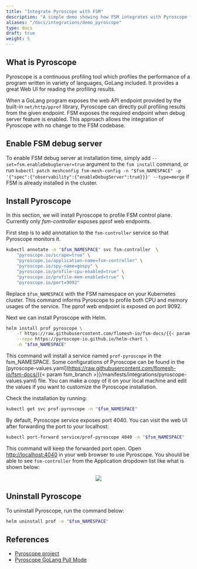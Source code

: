 ```yaml
---
title: "Integrate Pyroscope with FSM"
description: "A simple demo showing how FSM integrates with Pyroscope for continuous profiling"
aliases: "/docs/integrations/demo_pyroscope"
type: docs
draft: true
weight: 5
---
```


## What is Pyroscope

Pyroscope is a continuous profiling tool which profiles the performance of a program written in variety of languages, GoLang included. It provides a great Web UI for reading the profiling results.

When a GoLang program exposes the web API endpoint provided by the built-in `net/http/pprof` library, Pyroscope can directly pull profiling results from the given endpoint. FSM exposes the required endpoint when debug server feature is enabled. This approach allows the integration of Pyroscope with no change to the FSM codebase.

## Enable FSM debug server

To enable FSM debug server at installation time, simply add `--set=fsm.enableDebugServer=true` argument to the `fsm install` command, or run `kubectl patch meshconfig fsm-mesh-config -n "$fsm_NAMESPACE" -p '{"spec":{"observability":{"enableDebugServer":true}}}' --type=merge` if FSM is already installed in the cluster.

## Install Pyroscope

In this section, we will install Pyroscope to profile FSM control plane. Currently only *fsm-controller* exposes pprof web endpoints.

First step is to add annotation to the `fsm-controller` service so that Pyroscope monitors it.

```bash
kubectl annotate -n "$fsm_NAMESPACE" svc fsm-controller  \
    "pyroscope.io/scrape=true" \
    "pyroscope.io/application-name=fsm-controller" \
    "pyroscope.io/spy-name=gospy" \
    "pyroscope.io/profile-cpu-enabled=true" \
    "pyroscope.io/profile-mem-enabled=true" \
    "pyroscope.io/port=9092"
```

Replace `$fsm_NAMESPACE` with the FSM namespace on your Kubernetes cluster. This command informs Pyroscope to profile both CPU and memory usages of the service. The pprof web endpoint is exposed on port 9092.

Next we can install Pyroscope with Helm.

```bash
helm install prof pyroscope \
    -f https://raw.githubusercontent.com/flomesh-io/fsm-docs/{{< param fsm_branch >}}/manifests/integrations/pyroscope-values.yaml \
    --repo https://pyroscope-io.github.io/helm-chart \
    -n "$fsm_NAMESPACE"
```

This command will install a service named `prof-pyroscope` in the fsm_NAMESPACE. Some configurations of Pyroscope can be found in the [pyroscope-values.yaml](https://raw.githubusercontent.com/flomesh-io/fsm-docs/{{< param fsm_branch >}}/manifests/integrations/pyroscope-values.yaml) file. You can make a copy of it on your local machine and edit the values if you want to customize the Pyroscope installation.

Check the installation by running:

```bash
kubectl get svc prof-pyroscope -n "$fsm_NAMESPACE"
```

By default, Pyroscope service exposes port 4040. You can visit the web UI after forwarding the port to your localhost:

```bash
kubectl port-forward service/prof-pyroscope 4040 -n "$fsm_NAMESPACE"
```

This command will keep the forwarded port open. Open [http://localhost:4040](http://localhost:4040) in your web browser to use Pyroscope. You should be able to see `fsm-controller` from the Application dropdown list like what is shown below:

<p align="center">
  <img src="/images/pyroscope-install.png" />
</p>

## Uninstall Pyroscope

To uninstall Pyroscope, run the command below:

```bash
helm uninstall prof -n "$fsm_NAMESPACE"
```

## References

* <a href="https://pyroscope.io/">Pyroscope project</a>
* <a href="https://pyroscope.io/docs/golang-pull-mode/">Pyroscope GoLang Pull Mode</a>

